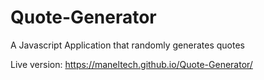 # Quote-Generator
A Javascript Application that randomly generates quotes

Live version: https://maneltech.github.io/Quote-Generator/
